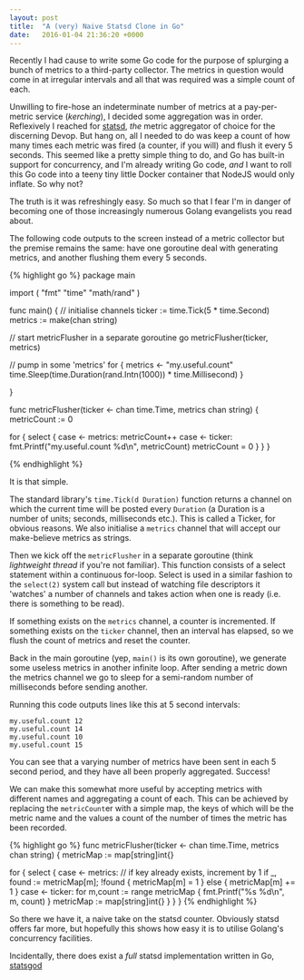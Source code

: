 ```yaml
---
layout: post
title:  "A (very) Naive Statsd Clone in Go"
date:   2016-01-04 21:36:20 +0000
---
```

Recently I had cause to write some Go code for the purpose of splurging a bunch of metrics to a third-party collector. The metrics in question would come in at irregular intervals and all that was required was a simple count of each.

Unwilling to fire-hose an indeterminate number of metrics at a pay-per-metric service (_kerching_), I decided some aggregation was in order. Reflexively I reached for [statsd][statsd-github], _the_ metric aggregator of choice for the discerning Devop. But hang on, all I needed to do was keep a count of how many times each metric was fired (a counter, if you will) and flush it every 5 seconds. This seemed like a pretty simple thing to do, and Go has built-in support for concurrency, and I'm already writing Go code, _and_ I want to roll this Go code into a teeny tiny little Docker container that NodeJS would only inflate. So why not? 

The truth is it was refreshingly easy. So much so that I fear I'm in danger of becoming one of those increasingly numerous Golang evangelists you read about. 

The following code outputs to the screen instead of a metric collector but the premise remains the same: have one goroutine deal with generating metrics, and another flushing them every 5 seconds.

{% highlight go %}
package main

import (
  "fmt"
  "time"
  "math/rand"
)

func main() {
  // initialise channels
  ticker := time.Tick(5 * time.Second)
  metrics := make(chan string)
 
  // start metricFlusher in a separate goroutine 
  go metricFlusher(ticker, metrics)

  // pump in some 'metrics'
  for {
    metrics <- "my.useful.count" 
    time.Sleep(time.Duration(rand.Intn(1000)) * time.Millisecond)
  }
  
}

func metricFlusher(ticker <- chan time.Time, metrics chan string) {
  metricCount := 0

  for {
    select {
      case <- metrics:
        metricCount++
      case <- ticker:
        fmt.Printf("my.useful.count %d\n", metricCount)
        metricCount = 0
    }
  }
}

{% endhighlight %}

It is that simple. 

The standard library's `time.Tick(d Duration)` function returns a channel on which the current time will be posted every `Duration` (a Duration is a number of units; seconds, milliseconds etc.). This is called a Ticker, for obvious reasons.  We also initialise a `metrics` channel that will accept our make-believe metrics as strings. 

Then we kick off the `metricFlusher` in a separate goroutine (think _lightweight thread_ if you're not familiar). This function consists of a select statement within a continuous for-loop. Select is used in a similar fashion to the `select(2)` system call but instead of watching file descriptors it 'watches' a number of channels and takes action when one is ready (i.e. there is something to be read). 

If something exists on the `metrics` channel, a counter is incremented. If something exists on the `ticker` channel, then an interval has elapsed, so we flush the count of metrics and reset the counter. 

Back in the main goroutine (yep, `main()` is its own goroutine), we generate some useless metrics in another infinite loop. After sending a metric down the metrics channel we go to sleep for a semi-random number of milliseconds before sending another.

Running this code outputs lines like this at 5 second intervals: 

    my.useful.count 12
    my.useful.count 14
    my.useful.count 10
    my.useful.count 15

You can see that a varying number of metrics have been sent in each 5 second period, and they have all been properly aggregated. Success!

We can make this somewhat more useful by accepting metrics with different names and aggregating a count of each. This can be achieved by replacing the `metricCount`er with a simple map, the keys of which will be the metric name and the values a count of the number of times the metric has been recorded.

{% highlight go %}
func metricFlusher(ticker <- chan time.Time, metrics chan string) {
  metricMap := map[string]int{} 

  for {
    select {
      case <- metrics:
        // if key already exists, increment by 1
        if _, found := metricMap[m]; !found {
          metricMap[m] = 1
        } else {
          metricMap[m] += 1
        }
      case <- ticker:
        for m,count := range metricMap {
          fmt.Printf("%s %d\n", m, count)
        }
        metricMap := map[string]int{} 
    }
  }
}
{% endhighlight %}

So there we have it, a naive take on the statsd counter. Obviously statsd offers far more, but hopefully this shows how easy it is to utilise Golang's concurrency facilities. 

Incidentally, there does exist a _full_ statsd implementation written in Go, [statsgod][statsgod-github]
 
[statsgod-github]: https://github.com/acquia/statsgod 
[statsd-github]: https://github.com/etsy/statsd
